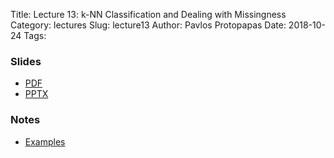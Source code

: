 Title: Lecture 13: k-NN Classification and Dealing with Missingness
Category: lectures
Slug: lecture13
Author: Pavlos Protopapas
Date: 2018-10-24
Tags:


### Slides

- [PDF]({attach}presentation/Lecture13_kNN_Missing.pdf)
- [PPTX]({attach}presentation/Lecture13_kNN_Missing.pptx)

### Notes
- [Examples]({filename}notes/Lecture13_Notebook.ipynb)
